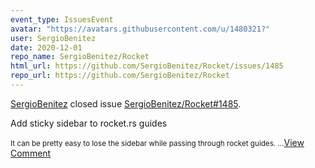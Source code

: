 ```yaml
---
event_type: IssuesEvent
avatar: "https://avatars.githubusercontent.com/u/1480321?"
user: SergioBenitez
date: 2020-12-01
repo_name: SergioBenitez/Rocket
html_url: https://github.com/SergioBenitez/Rocket/issues/1485
repo_url: https://github.com/SergioBenitez/Rocket
---
```


<a href='https://github.com/SergioBenitez' target='_blank'>SergioBenitez</a> closed issue <a href='https://github.com/SergioBenitez/Rocket/issues/1485' target='_blank'>SergioBenitez/Rocket#1485</a>.

<p>Add sticky sidebar to rocket.rs guides</p><small>It can be pretty easy to lose the sidebar while passing through rocket guides....</small><a href='https://github.com/SergioBenitez/Rocket/issues/1485' target='_blank'>View Comment</a>